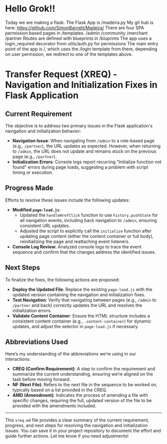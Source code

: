 # Hello Grok!!
Today we are making a flask. The Flask App is /madeira.py
My git hub is here:
https://github.com/SimonBarnett/Madeira/
There are four SPA permission based pages in /templates.
	/admin
	/community
	/merchant
	/partner
Routes are defined with blueprints in /bluprints
The app uses a login_required decorator from utils/auth.py for permissions
The main entry point of the app is /, which uses the /login template
from there, depending on user permssion, we redirect to one of the templates above.

# Transfer Request (XREQ) - Navigation and Initialization Fixes in Flask Application
## Current Requirement
The objective is to address two primary issues in the Flask application's navigation and initialization behavior:
- **Navigation Issue**: When navigating from `/admin` to a role-based page (e.g., `/partner`), the URL updates as expected. However, when returning to `/admin`, the URL does not update and remains stuck on the previous page (e.g., `/partner`).
- **Initialization Errors**: Console logs report recurring "Initialize function not found" errors during page loads, suggesting a problem with script timing or execution.

## Progress Made
Efforts to resolve these issues include the following updates:
- **Modified `page-load.js`**:
  - Updated the `handleHrefClick` function to use `history.pushState` for all navigation events, including back navigation to `/admin`, ensuring consistent URL updates.
  - Adjusted the script to explicitly call the `initialize` function after updating page content (either the content container or full body), reinitializing the page and reattaching event listeners.
- **Console Log Review**: Analyzed console logs to trace the event sequence and confirm that the changes address the identified issues.

## Next Steps
To finalize the fixes, the following actions are proposed:
- **Deploy the Updated File**: Replace the existing `page-load.js` with the updated version containing the navigation and initialization fixes.
- **Test Navigation**: Verify that navigating between pages (e.g., `/admin` to `/partner` and back) correctly updates the URL and resolves the initialization errors.
- **Validate Content Container**: Ensure the HTML structure includes a consistent content container (e.g., `.content-container`) for dynamic updates, and adjust the selector in `page-load.js` if necessary.

## Abbreviations Used
Here’s my understanding of the abbreviations we’re using in our interactions:
- **CREQ (Confirm Requirement)**: A step to confirm the requirement and summarize the current understanding, ensuring we’re aligned on the task before moving forward.
- **NF (Next File)**: Refers to the next file in the sequence to be worked on, typically based on a list provided in the CREQ.
- **AMD (Amendment)**: Indicates the process of amending a file with specific changes, requiring the full, updated version of the file to be provided with the amendments included.

---

This `xreq.md` file provides a clear summary of the current requirement, progress, and next steps for resolving the navigation and initialization issues. You can save it in your project repository to document the effort and guide further actions. Let me know if you need adjustments!